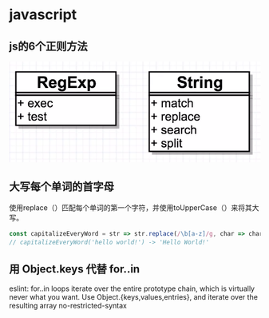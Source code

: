 # javascript

## js的6个正则方法
![js的6个正则方法](./img/js-reg.png)

## 大写每个单词的首字母

使用replace（）匹配每个单词的第一个字符，并使用toUpperCase（）来将其大写。

```js
const capitalizeEveryWord = str => str.replace(/\b[a-z]/g, char => char.toUpperCase());
// capitalizeEveryWord('hello world!') -> 'Hello World!'
```

## 用 Object.keys 代替 for..in

eslint: for..in loops iterate over the entire prototype chain, which is virtually never what you want. Use Object.{keys,values,entries}, and iterate over the resulting array  no-restricted-syntax

